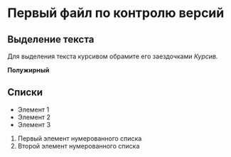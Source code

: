 # Первый файл по контролю версий 

## Выделение текста

Для выделения текста курсивом обрамите его заездочками *Курсив.* 

**Полужирный**

##  Списки
* Элемент 1
* Элемент 2
* Элемент 3

1. Первый элемент нумерованного списка
2. Второй элемент нумерованного списка 


